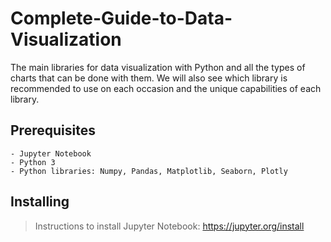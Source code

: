 # Complete-Guide-to-Data-Visualization
The main libraries for data visualization with Python and all the types of charts that can be done with them. We will also see which library is recommended to use on each occasion and the unique capabilities of each library.

## Prerequisites
	- Jupyter Notebook
	- Python 3
	- Python libraries: Numpy, Pandas, Matplotlib, Seaborn, Plotly

## Installing
> Instructions to install Jupyter Notebook: https://jupyter.org/install
